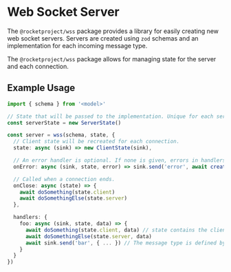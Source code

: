 # Web Socket Server

The `@rocketproject/wss` package provides a library for easily creating new web socket servers.
Servers are created using `zod` schemas and an implementation for each incoming message type.

The `@rocketproject/wss` package allows for managing state for the server and each connection.

## Example Usage

```ts
import { schema } from '<model>'

// State that will be passed to the implementation. Unique for each server instance.
const serverState = new ServerState()

const server = wss(schema, state, {
  // Client state will be recreated for each connection.
  state: async (sink) => new ClientState(sink),

  // An error handler is optional. If none is given, errors in handlers will be ignored.
  onError: async (sink, state, error) => sink.send('error', await createErrorMessage(error, state))

  // Called when a connection ends.
  onClose: async (state) => {
    await doSomething(state.client)
    await doSomethingElse(state.server)
  },

  handlers: {
    foo: async (sink, state, data) => {
      await doSomething(state.client, data) // state contains the client state for the connection and the shared server state.
      await doSomethingElse(state.server, data)
      await sink.send('bar', { ... }) // The message type is defined by the schema.
    }
  }
})
```
